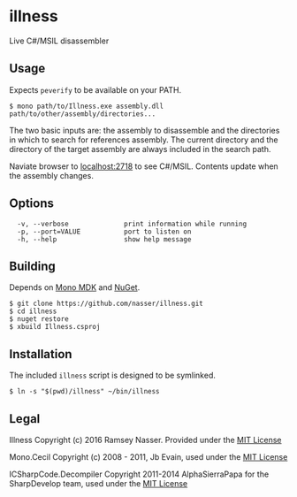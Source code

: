 # illness

Live C#/MSIL disassembler

## Usage
Expects `peverify` to be available on your PATH.

```
$ mono path/to/Illness.exe assembly.dll path/to/other/assembly/directories...
```

The two basic inputs are: the assembly to disassemble and the directories in which to search for references assembly. The current directory and the directory of the target assembly are always included in the search path.

Naviate browser to [localhost:2718](http://localhost:2718/) to see C#/MSIL. Contents update when the assembly changes.

## Options
```
  -v, --verbose              print information while running
  -p, --port=VALUE           port to listen on
  -h, --help                 show help message
```

## Building
Depends on [Mono MDK](http://www.mono-project.com/download/) and [NuGet](https://www.nuget.org/).

```
$ git clone https://github.com/nasser/illness.git
$ cd illness
$ nuget restore
$ xbuild Illness.csproj
```

## Installation
The included `illness` script is designed to be symlinked.

```
$ ln -s "$(pwd)/illness" ~/bin/illness
```

## Legal
Illness Copyright (c) 2016 Ramsey Nasser. Provided under the [MIT License](https://opensource.org/licenses/MIT)

Mono.Cecil Copyright (c) 2008 - 2011, Jb Evain, used under the [MIT License](https://opensource.org/licenses/MIT)

ICSharpCode.Decompiler Copyright 2011-2014 AlphaSierraPapa for the SharpDevelop team, used under the [MIT License](https://opensource.org/licenses/MIT)
